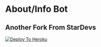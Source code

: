 # About/Info Bot
## Another Fork From StarDevs
[![Deploy To Heroku](https://cdn.jsdelivr.net/npm/simple-icons@3.0.1/icons/twitter.svg)](https://heroku.com/deploy)
